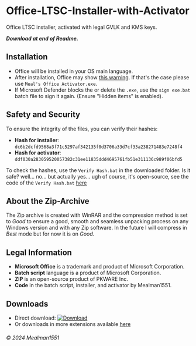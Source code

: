 # Office-LTSC-Installer-with-Activator

Office LTSC installer, activated with legal GVLK and KMS keys.

***Download at end of Readme.***

## Installation

- Office will be installed in your OS main language.
- After installation, Office may show [this warning](https://i.ibb.co/ZGLXjxb/Schermafbeelding-2024-08-22-094545.png). If that's the case please use `Meal's Office Activator.exe`.
- If Microsoft Defender blocks the or delete the `.exe`, use the `sign exe.bat` batch file to sign it again. (Ensure "Hidden items" is enabled).

## Safety and Security

To ensure the integrity of the files, you can verify their hashes:

- **Hash for installer**: `dc6b2dcfd9568a3f71c5297af342135f0d3706a33d7cf33a238271483e7248f4`
- **Hash for activator**: `ddf030a283059520057382c31ee11835ddd4695761fb51e311136c989f06bfd5`

To check the hashes, use the `Verify Hash.bat` in the downloaded folder.
Is it safe? well... no... but actually yes... ugh of course, it's open-source, see the code of the `Verify Hash.bat` [here](https://gist.github.com/Mealman1551/8495c117a79b35cf6aadf20130fef9a3)

## About the Zip-Archive

The Zip archive is created with WinRAR and the compression method is set to _Good_ to ensure a good, smooth and seamless unpacking process on any Windows version and with any Zip software. In the future I will compress in _Best_ mode but for now it is on _Good_.

## Legal Information

- **Microsoft Office** is a trademark and product of Microsoft Corporation.
- **Batch script** language is a product of Microsoft Corporation.
- **ZIP** is an open-source product of PKWARE Inc.
- **Code** in the batch script, installer, and activator by Mealman1551.

## Downloads

- Direct download: [![Download](https://img.shields.io/badge/Download%20Office%20LTSC%202021%20ProPlus-purple?style=for-the-badge)](https://github.com/Mealman1551/Office-LTSC-Installer/raw/main/Microsoft%20Office%202021%20ProPlus.zip)
- Or downloads in more extensions available [here](https://github.com/Mealman1551/Office-LTSC-Other-Mirrors/blob/main/README.md)

###### © 2024 Mealman1551
